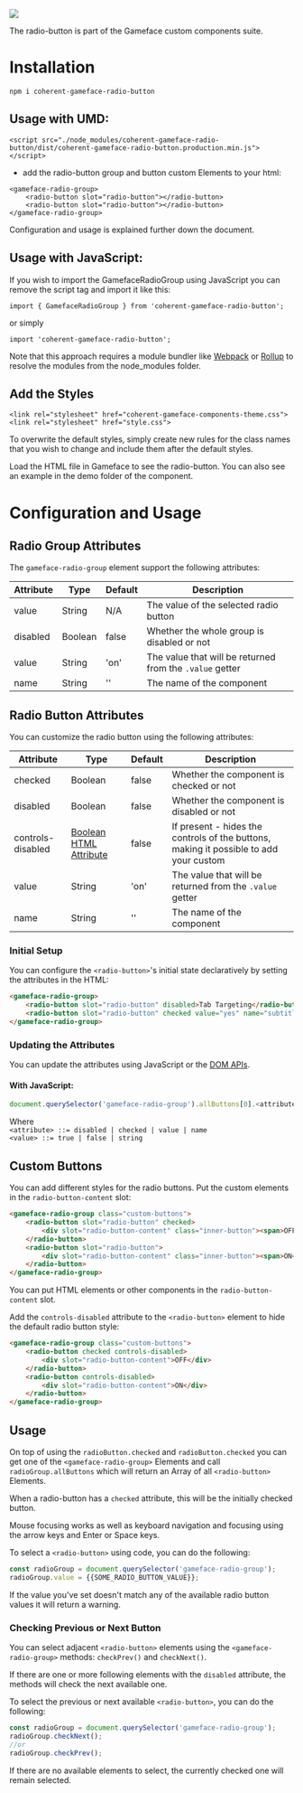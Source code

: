<!--Copyright (c) Coherent Labs AD. All rights reserved. Licensed under the MIT License. See License.txt in the project root for license information. -->

<a href="https://www.npmjs.com/package/coherent-gameface-radio-button"><img src="http://img.shields.io/npm/v/coherent-gameface-radio-button.svg?style=flat-square"/></a>

The radio-button is part of the Gameface custom components suite.

Installation
===================

```
npm i coherent-gameface-radio-button
```

## Usage with UMD:

~~~~{.html}
<script src="./node_modules/coherent-gameface-radio-button/dist/coherent-gameface-radio-button.production.min.js"></script>
~~~~

* add the radio-button group and button custom Elements to your html:

~~~~{.html}
<gameface-radio-group>
	<radio-button slot="radio-button"></radio-button>
	<radio-button slot="radio-button"></radio-button>
</gameface-radio-group>
~~~~

Configuration and usage is explained further down the document. 

## Usage with JavaScript:

If you wish to import the GamefaceRadioGroup using JavaScript you can remove the script tag and import it like this:

~~~~{.js}
import { GamefaceRadioGroup } from 'coherent-gameface-radio-button';
~~~~

or simply

~~~~{.js}
import 'coherent-gameface-radio-button';
~~~~

Note that this approach requires a module bundler like
[Webpack](https://webpack.js.org/) or [Rollup](https://rollupjs.org/guide/en/)
to resolve the modules from the node_modules folder.

## Add the Styles

~~~~{.css}
<link rel="stylesheet" href="coherent-gameface-components-theme.css">
<link rel="stylesheet" href="style.css">
~~~~

To overwrite the default styles, simply create new rules for the class names
that you wish to change and include them after the default styles.

Load the HTML file in Gameface to see the radio-button.
You can also see an example in the demo folder of the component.

# Configuration and Usage

## Radio Group Attributes

The `gameface-radio-group` element support the following attributes:

|Attribute   |Type   |Default   | Description |
|---|---|---|---|
|value  | String   |N/A   | The value of the selected radio button  |
|disabled  | Boolean   |false   |  Whether the whole group is disabled or not  |
|value  | String   | 'on'   | The value that will be returned from the `.value` getter |
|name  | String   | ''   | The name of the component|

## Radio Button Attributes

You can customize the radio button using the following attributes:

|Attribute   |Type   |Default   | Description |
|---|---|---|---|
|checked  | Boolean   |false   | Whether the component is checked or not   |
|disabled  | Boolean   |false   |  Whether the component is disabled or not  |
|controls-disabled  | [Boolean HTML Attribute](https://html.spec.whatwg.org/multipage/common-microsyntaxes.html#boolean-attributes)   |false   |  If present - hides the controls of the buttons, making it possible to add your custom  |
|value  | String   | 'on'   | The value that will be returned from the `.value` getter |
|name  | String   | ''   | The name of the component|

### Initial Setup

You can configure the `<radio-button>`'s initial state declaratively by setting the attributes in the HTML:

```html
<gameface-radio-group>
	<radio-button slot="radio-button" disabled>Tab Targeting</radio-button>
	<radio-button slot="radio-button" checked value="yes" name="subtitles">Action Combat</radio-button>
</gameface-radio-group>
```

### Updating the Attributes

You can update the attributes using JavaScript or the [DOM APIs](https://developer.mozilla.org/en-US/docs/Web/API/Element/getAttribute).

#### With JavaScript:

```js
document.querySelector('gameface-radio-group').allButtons[0].<attribute> = <value>;
```

Where \
`<attribute> ::= disabled | checked | value | name` \
`<value> ::= true | false | string`

## Custom Buttons

You can add different styles for the radio buttons. Put the custom elements in the `radio-button-content` slot:

```html
<gameface-radio-group class="custom-buttons">
    <radio-button slot="radio-button" checked>
        <div slot="radio-button-content" class="inner-button"><span>OFF</span></div>
    </radio-button>
    <radio-button slot="radio-button">
        <div slot="radio-button-content" class="inner-button"><span>ON</span></div>
    </radio-button>
</gameface-radio-group>
```
You can put HTML elements or other components in the `radio-button-content` slot.

Add the `controls-disabled` attribute to the `<radio-button>` element to hide the default radio button style:

```html
<gameface-radio-group class="custom-buttons">
    <radio-button checked controls-disabled>
        <div slot="radio-button-content">OFF</div>
    </radio-button>
    <radio-button controls-disabled>
        <div slot="radio-button-content">ON</div>
    </radio-button>
</gameface-radio-group>
```

## Usage

On top of using the `radioButton.checked` and `radioButton.checked` you can
get one of the `<gameface-radio-group>` Elements and call `radioGroup.allButtons`
which will return an Array of all `<radio-button>` Elements.

When a radio-button has a `checked` attribute, this will be the initially checked
button.

Mouse focusing works as well as keyboard navigation and focusing using the
arrow keys and Enter or Space keys.

To select a `<radio-button>` using code, you can do the following:
```js
const radioGroup = document.querySelector('gameface-radio-group');
radioGroup.value = {{SOME_RADIO_BUTTON_VALUE}};
```

If the value you've set doesn't match any of the available radio button values it will return a warning. 

### Checking Previous or Next Button

You can select adjacent `<radio-button>` elements using the `<gameface-radio-group>` methods:
`checkPrev()` and `checkNext()`.

If there are one or more following elements with the `disabled` attribute, the methods will check 
the next available one.

To select the previous or next available `<radio-button>`, you can do the following:
```js
const radioGroup = document.querySelector('gameface-radio-group');
radioGroup.checkNext();
//or
radioGroup.checkPrev();
```

If there are no available elements to select, the currently checked one will remain selected.
